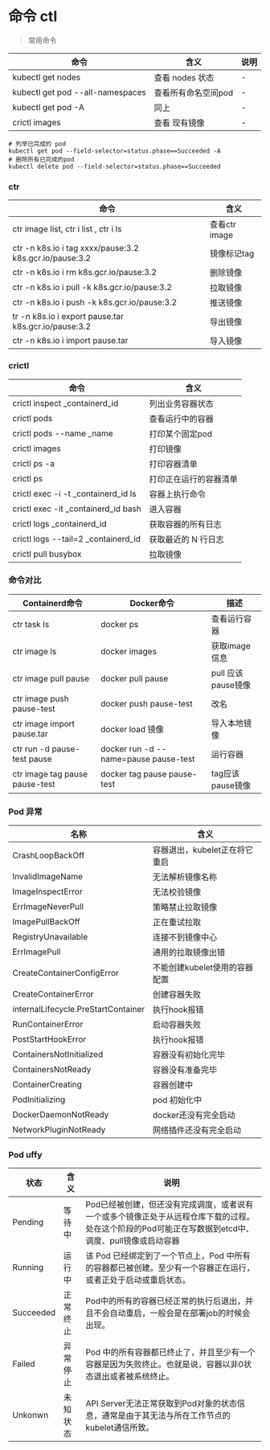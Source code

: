 # 命令 ctl

> 常用命令

| 命令                               | 含义          | 说明  |
|----------------------------------|-------------|-----|
| kubectl get nodes                | 查看 nodes 状态 | -   |
| kubectl get pod --all-namespaces | 查看所有命名空间pod | -   |
| kubectl get pod -A               | 同上          | -   |
| crictl images                    | 查看 现有镜像     | -   |

```shell
# 列举已完成的 pod
kubectl get pod --field-selector=status.phase==Succeeded -A
# 删除所有已完成的pod
kubectl delete pod --field-selector=status.phase==Succeeded
```


### ctr
| 命令                                                      | 含义          |
|---------------------------------------------------------|-------------|
| ctr image list, ctr i list , ctr i ls                   | 查看ctr image |
| ctr -n k8s.io i tag xxxx/pause:3.2 k8s.gcr.io/pause:3.2 | 镜像标记tag     |
| ctr -n k8s.io i rm k8s.gcr.io/pause:3.2                 | 删除镜像        |
| ctr -n k8s.io i pull -k k8s.gcr.io/pause:3.2            | 拉取镜像        |
| ctr -n k8s.io i push -k k8s.gcr.io/pause:3.2            | 推送镜像        |
| tr -n k8s.io i export pause.tar k8s.gcr.io/pause:3.2    | 导出镜像        |
| ctr -n k8s.io i import pause.tar                        | 导入镜像        |

### crictl
| 命令                                  | 含义          |
|-------------------------------------|-------------|
| crictl inspect _containerd_id       | 列出业务容器状态    | 
| crictl pods                         | 查看运行中的容器    |
| crictl pods --name _name            | 打印某个固定pod   |
| crictl images                       | 打印镜像        |
| crictl ps -a                        | 打印容器清单      |
| crictl ps                           | 打印正在运行的容器清单 |
| crictl exec -i -t _containerd_id ls | 容器上执行命令     |
| crictl exec -it _containerd_id bash | 进入容器        |
| crictl logs _containerd_id          | 获取容器的所有日志   |
| crictl logs --tail=2 _containerd_id | 获取最近的 N 行日志 |
| crictl pull busybox                 | 拉取镜像        |

### 命令对比
| Containerd命令                   | Docker命令                              | 描述             |
|--------------------------------|---------------------------------------|----------------|
| ctr task ls                    | docker ps                             | 查看运行容器         |
| ctr image ls                   | docker images                         | 获取image信息      |
| ctr image pull pause           | docker pull pause                     | pull 应该pause镜像 |
| ctr image push pause-test      | docker push pause-test                | 改名             |
| ctr image import pause.tar     | docker load 镜像                        | 导入本地镜像         |
| ctr run -d pause-test pause    | docker run -d --name=pause pause-test | 运行容器           |
| ctr image tag pause pause-test | docker tag pause pause-test           | tag应该pause镜像   |



### Pod 异常
| 名称                                  | 含义                 |
|-------------------------------------|--------------------|
| CrashLoopBackOff                    | 容器退出，kubelet正在将它重启 |
| InvalidImageName                    | 无法解析镜像名称           |
| ImageInspectError                   | 无法校验镜像             |
| ErrImageNeverPull                   | 策略禁止拉取镜像           |
| ImagePullBackOff                    | 正在重试拉取             |
| RegistryUnavailable                 | 连接不到镜像中心           |
| ErrImagePull                        | 通用的拉取镜像出错          |
| CreateContainerConfigError          | 不能创建kubelet使用的容器配置 |
| CreateContainerError                | 创建容器失败             |
| internalLifecycle.PreStartContainer | 执行hook报错           |
| RunContainerError                   | 启动容器失败             |
| PostStartHookError                  | 执行hook报错           |
| ContainersNotInitialized            | 容器没有初始化完毕          |
| ContainersNotReady                  | 容器没有准备完毕           |
| ContainerCreating                   | 容器创建中              |
| PodInitializing                     | pod 初始化中           |
| DockerDaemonNotReady                | docker还没有完全启动      |
| NetworkPluginNotReady               | 网络插件还没有完全启动        |


### Pod uffy
| 状态        | 含义   | 说明                                                                                |
|-----------|------|-----------------------------------------------------------------------------------|
| Pending   | 等待中  | Pod已经被创建，但还没有完成调度，或者说有一个或多个镜像正处于从远程仓库下载的过程。处在这个阶段的Pod可能正在写数据到etcd中、调度、pull镜像或启动容器 |
| Running   | 运行中  | 该 Pod 已经绑定到了一个节点上，Pod 中所有的容器都已被创建。至少有一个容器正在运行，或者正处于启动或重启状态。                       |
| Succeeded | 正常终止 | Pod中的所有的容器已经正常的执行后退出，并且不会自动重启，一般会是在部署job的时候会出现。                                   |
| Failed    | 异常停止 | Pod 中的所有容器都已终止了，并且至少有一个容器是因为失败终止。也就是说，容器以非0状态退出或者被系统终止。                           |
| Unkonwn   | 未知状态 | API Server无法正常获取到Pod对象的状态信息，通常是由于其无法与所在工作节点的kubelet通信所致。                          |

